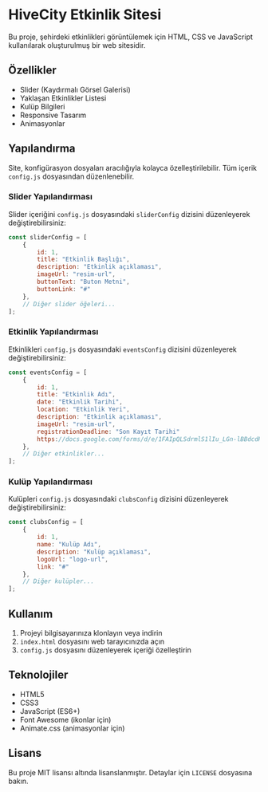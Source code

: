 # HiveCity Etkinlik Sitesi

Bu proje, şehirdeki etkinlikleri görüntülemek için HTML, CSS ve JavaScript kullanılarak oluşturulmuş bir web sitesidir.

## Özellikler

- Slider (Kaydırmalı Görsel Galerisi)
- Yaklaşan Etkinlikler Listesi
- Kulüp Bilgileri
- Responsive Tasarım
- Animasyonlar

## Yapılandırma

Site, konfigürasyon dosyaları aracılığıyla kolayca özelleştirilebilir. Tüm içerik `config.js` dosyasından düzenlenebilir.

### Slider Yapılandırması

Slider içeriğini `config.js` dosyasındaki `sliderConfig` dizisini düzenleyerek değiştirebilirsiniz:

```javascript
const sliderConfig = [
    {
        id: 1,
        title: "Etkinlik Başlığı",
        description: "Etkinlik açıklaması",
        imageUrl: "resim-url",
        buttonText: "Buton Metni",
        buttonLink: "#"
    },
    // Diğer slider öğeleri...
];
```


### Etkinlik Yapılandırması

Etkinlikleri `config.js` dosyasındaki `eventsConfig` dizisini düzenleyerek değiştirebilirsiniz:

```javascript
const eventsConfig = [
    {
        id: 1,
        title: "Etkinlik Adı",
        date: "Etkinlik Tarihi",
        location: "Etkinlik Yeri",
        description: "Etkinlik açıklaması",
        imageUrl: "resim-url",
        registrationDeadline: "Son Kayıt Tarihi"
        https://docs.google.com/forms/d/e/1FAIpQLSdrmlS1lIu_LGn-lBBdcdHSvrBEGyzEyoPSBi9qxaOSEBaoJQ/viewform?usp=header
    },
    // Diğer etkinlikler...
];
```

### Kulüp Yapılandırması

Kulüpleri `config.js` dosyasındaki `clubsConfig` dizisini düzenleyerek değiştirebilirsiniz:

```javascript
const clubsConfig = [
    {
        id: 1,
        name: "Kulüp Adı",
        description: "Kulüp açıklaması",
        logoUrl: "logo-url",
        link: "#"
    },
    // Diğer kulüpler...
];
```

## Kullanım

1. Projeyi bilgisayarınıza klonlayın veya indirin
2. `index.html` dosyasını web tarayıcınızda açın
3. `config.js` dosyasını düzenleyerek içeriği özelleştirin

## Teknolojiler

- HTML5
- CSS3
- JavaScript (ES6+)
- Font Awesome (ikonlar için)
- Animate.css (animasyonlar için)

## Lisans

Bu proje MIT lisansı altında lisanslanmıştır. Detaylar için `LICENSE` dosyasına bakın.
